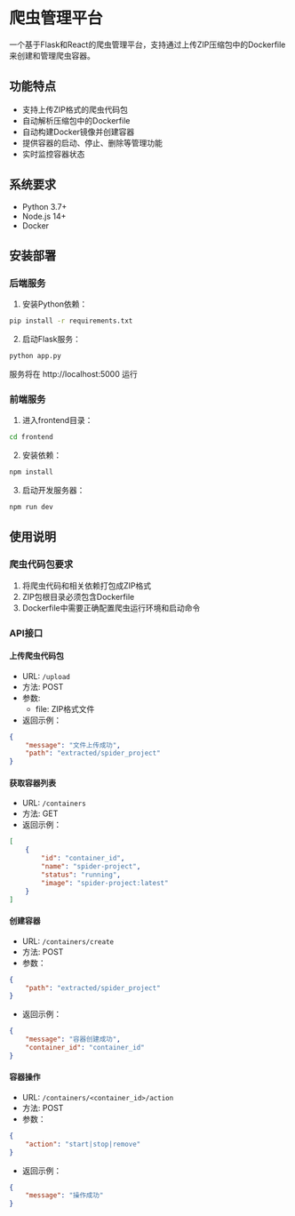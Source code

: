 # 爬虫管理平台

一个基于Flask和React的爬虫管理平台，支持通过上传ZIP压缩包中的Dockerfile来创建和管理爬虫容器。

## 功能特点

- 支持上传ZIP格式的爬虫代码包
- 自动解析压缩包中的Dockerfile
- 自动构建Docker镜像并创建容器
- 提供容器的启动、停止、删除等管理功能
- 实时监控容器状态

## 系统要求

- Python 3.7+
- Node.js 14+
- Docker

## 安装部署

### 后端服务

1. 安装Python依赖：
```bash
pip install -r requirements.txt
```

2. 启动Flask服务：
```bash
python app.py
```
服务将在 http://localhost:5000 运行

### 前端服务

1. 进入frontend目录：
```bash
cd frontend
```

2. 安装依赖：
```bash
npm install
```

3. 启动开发服务器：
```bash
npm run dev
```

## 使用说明

### 爬虫代码包要求

1. 将爬虫代码和相关依赖打包成ZIP格式
2. ZIP包根目录必须包含Dockerfile
3. Dockerfile中需要正确配置爬虫运行环境和启动命令

### API接口

#### 上传爬虫代码包
- URL: `/upload`
- 方法: POST
- 参数: 
  - file: ZIP格式文件
- 返回示例：
```json
{
    "message": "文件上传成功",
    "path": "extracted/spider_project"
}
```

#### 获取容器列表
- URL: `/containers`
- 方法: GET
- 返回示例：
```json
[
    {
        "id": "container_id",
        "name": "spider-project",
        "status": "running",
        "image": "spider-project:latest"
    }
]
```

#### 创建容器
- URL: `/containers/create`
- 方法: POST
- 参数：
```json
{
    "path": "extracted/spider_project"
}
```
- 返回示例：
```json
{
    "message": "容器创建成功",
    "container_id": "container_id"
}
```

#### 容器操作
- URL: `/containers/<container_id>/action`
- 方法: POST
- 参数：
```json
{
    "action": "start|stop|remove"
}
```
- 返回示例：
```json
{
    "message": "操作成功"
}
```